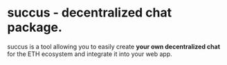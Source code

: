 # succus - decentralized chat package.
succus is a tool allowing you to easily create **your own decentralized chat** for the ETH ecosystem and integrate it into your web app.